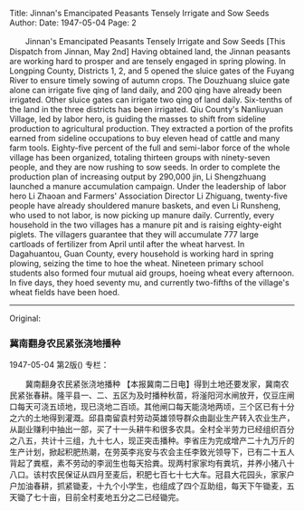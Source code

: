 Title: Jinnan's Emancipated Peasants Tensely Irrigate and Sow Seeds
Author:
Date: 1947-05-04
Page: 2

　　Jinnan's Emancipated Peasants Tensely Irrigate and Sow Seeds
    [This Dispatch from Jinnan, May 2nd] Having obtained land, the Jinnan peasants are working hard to prosper and are tensely engaged in spring plowing. In Longping County, Districts 1, 2, and 5 opened the sluice gates of the Fuyang River to ensure timely sowing of autumn crops. The Douzhuang sluice gate alone can irrigate five qing of land daily, and 200 qing have already been irrigated. Other sluice gates can irrigate two qing of land daily. Six-tenths of the land in the three districts has been irrigated. Qiu County's Nanliuyuan Village, led by labor hero, is guiding the masses to shift from sideline production to agricultural production. They extracted a portion of the profits earned from sideline occupations to buy eleven head of cattle and many farm tools. Eighty-five percent of the full and semi-labor force of the whole village has been organized, totaling thirteen groups with ninety-seven people, and they are now rushing to sow seeds. In order to complete the production plan of increasing output by 290,000 jin, Li Shengzhuang launched a manure accumulation campaign. Under the leadership of labor hero Li Zhaoan and Farmers' Association Director Li Zhiguang, twenty-five people have already shouldered manure baskets, and even Li Runsheng, who used to not labor, is now picking up manure daily. Currently, every household in the two villages has a manure pit and is raising eighty-eight piglets. The villagers guarantee that they will accumulate 777 large cartloads of fertilizer from April until after the wheat harvest. In Dagahuantou, Guan County, every household is working hard in spring plowing, seizing the time to hoe the wheat. Nineteen primary school students also formed four mutual aid groups, hoeing wheat every afternoon. In five days, they hoed seventy mu, and currently two-fifths of the village's wheat fields have been hoed.



<hr /> 

Original: 


### 冀南翻身农民紧张浇地播种

1947-05-04
第2版()
专栏：

　　冀南翻身农民紧张浇地播种
    【本报冀南二日电】得到土地还要发家，冀南农民紧张春耕。隆平县一、二、五区为及时播种秋苗，将滏阳河水闸放开，仅豆庄闸口每天可浇五顷地，现已浇地二百顷。其他闸口每天能浇地两顷，三个区已有十分之六的土地得到灌溉。邱县南留袁村劳动英雄领导群众由副业生产转入农业生产，从副业赚利中抽出一部，买了十一头耕牛和很多农具。全村全半劳力已经组织百分之八五，共计十三组，九十七人，现正突击播种。李省庄为完成增产二十九万斤的生产计划，掀起积肥热潮，在劳英李兆安与农会主任李致光领导下，已有二十五人背起了粪框，素不劳动的李润生也每天拾粪。现两村家家均有粪坑，并养小猪八十八口。该村农民保证从四月至麦后，积肥七百七十七大车。冠县大花园头，家家户户加油春耕，抓紧锄麦，十九个小学生，也组成了四个互助组，每天下午锄麦，五天锄了七十亩，目前全村麦地五分之二已经锄完。
